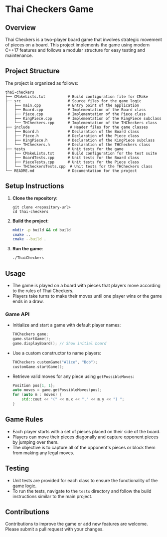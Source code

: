 # Thai Checkers Game

## Overview
Thai Checkers is a two-player board game that involves strategic movement of pieces on a board. This project implements the game using modern C++17 features and follows a modular structure for easy testing and maintenance.

## Project Structure
The project is organized as follows:

```
thai-checkers
├── CMakeLists.txt          # Build configuration file for CMake
├── src                     # Source files for the game logic
│   ├── main.cpp            # Entry point of the application
│   ├── Board.cpp           # Implementation of the Board class
│   ├── Piece.cpp           # Implementation of the Piece class
│   ├── KingPiece.cpp       # Implementation of the KingPiece subclass
│   └── THCheckers.cpp      # Implementation of the THCheckers class
├── include                  # Header files for the game classes
│   ├── Board.h             # Declaration of the Board class
│   ├── Piece.h             # Declaration of the Piece class
│   ├── KingPiece.h         # Declaration of the KingPiece subclass
│   └── THCheckers.h        # Declaration of the THCheckers class
├── tests                   # Unit tests for the game
│   ├── CMakeLists.txt      # Build configuration for the test suite
│   ├── BoardTests.cpp      # Unit tests for the Board class
│   ├── PieceTests.cpp      # Unit tests for the Piece class
│   └── THCheckersTests.cpp  # Unit tests for the THCheckers class
└── README.md               # Documentation for the project
```

## Setup Instructions
1. **Clone the repository**:
   ```
   git clone <repository-url>
   cd thai-checkers
   ```

2. **Build the project**:
   ```bash
   mkdir -p build && cd build
   cmake ..
   cmake --build .
   ```

3. **Run the game**:
   ```bash
   ./ThaiCheckers
   ```

## Usage
- The game is played on a board with pieces that players move according to the rules of Thai Checkers.
- Players take turns to make their moves until one player wins or the game ends in a draw.
  
### Game API
- Initialize and start a game with default player names:
  ```cpp
  THCheckers game;
  game.startGame();
  game.displayBoard(); // Show initial board
  ```
- Use a custom constructor to name players:
  ```cpp
  THCheckers customGame("Alice", "Bob");
  customGame.startGame();
  ```
- Retrieve valid moves for any piece using `getPossibleMoves`:
  ```cpp
  Position pos{1, 1};
  auto moves = game.getPossibleMoves(pos);
  for (auto m : moves) {
      std::cout << "(" << m.x << "," << m.y << ") ";
  }
  ```

## Game Rules
- Each player starts with a set of pieces placed on their side of the board.
- Players can move their pieces diagonally and capture opponent pieces by jumping over them.
- The objective is to capture all of the opponent's pieces or block them from making any legal moves.

## Testing
- Unit tests are provided for each class to ensure the functionality of the game logic.
- To run the tests, navigate to the `tests` directory and follow the build instructions similar to the main project.

## Contributions
Contributions to improve the game or add new features are welcome. Please submit a pull request with your changes.